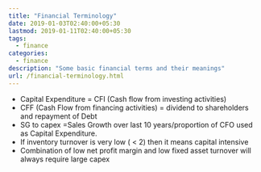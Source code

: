 ```yaml
---
title: "Financial Terminology"
date: 2019-01-03T02:40:00+05:30
lastmod: 2019-01-11T02:40:00+05:30
tags:
  - finance
categories:
  - finance
description: "Some basic financial terms and their meanings"
url: /financial-terminology.html
---
```


* Capital Expenditure = CFI (Cash flow from investing activities)
* CFF (Cash Flow from financing activities) = dividend to shareholders and repayment of Debt
* SG to capex =Sales Growth over last 10 years/proportion of CFO used as Capital Expenditure.
* If inventory turnover is very low ( < 2) then it means capital intensive
* Combination of low net profit margin and low fixed asset turnover will always require large capex
